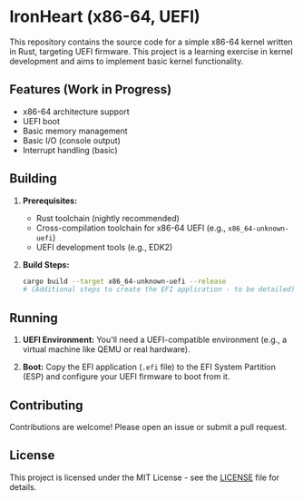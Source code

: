 # IronHeart (x86-64, UEFI)

This repository contains the source code for a simple x86-64 kernel written in Rust, targeting UEFI firmware. This project is a learning exercise in kernel development and aims to implement basic kernel functionality.

## Features (Work in Progress)

*   x86-64 architecture support
*   UEFI boot
*   Basic memory management
*   Basic I/O (console output)
*   Interrupt handling (basic)

## Building

1.  **Prerequisites:**
    *   Rust toolchain (nightly recommended)
    *   Cross-compilation toolchain for x86-64 UEFI (e.g., `x86_64-unknown-uefi`)
    *   UEFI development tools (e.g., EDK2)

2.  **Build Steps:**
    ```bash
    cargo build --target x86_64-unknown-uefi --release
    # (Additional steps to create the EFI application - to be detailed)
    ```

## Running

1.  **UEFI Environment:** You'll need a UEFI-compatible environment (e.g., a virtual machine like QEMU or real hardware).

2.  **Boot:** Copy the EFI application (`.efi` file) to the EFI System Partition (ESP) and configure your UEFI firmware to boot from it.

## Contributing

Contributions are welcome!  Please open an issue or submit a pull request.

## License

This project is licensed under the MIT License - see the [LICENSE](LICENSE) file for details.

